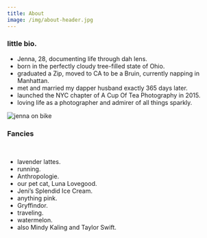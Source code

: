 ```yaml
---
title: About
image: /img/about-header.jpg
---
```

<h3 class="f4 b lh-title mb2">little bio.</h3>

* Jenna, 28, documenting life through dah lens.
* born in the perfectly cloudy tree-filled state of Ohio.
* graduated a Zip, moved to CA to be a Bruin, currently napping in Manhattan.
* met and married my dapper husband exactly 365 days later.
* launched the NYC chapter of A Cup Of Tea Photography in 2015.
* loving life as a photographer and admirer of all things sparkly.



![jenna on bike](/img/about-bio.jpg)

<h3 class="f4 b lh-title mb2">Fancies</h3><br/>

* lavender lattes.
* running.
* Anthropologie.
* our pet cat, Luna Lovegood.
* Jeni’s Splendid Ice Cream.
* anything pink.
* Gryffindor.
* traveling.
* watermelon.
* also Mindy Kaling and Taylor Swift.
